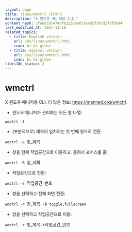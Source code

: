```yaml
---
layout: page
title: linux/wmctrl (한국어)
description: "X 윈도우 매니저용 CLI."
content_hash: cfe8a2954748f62220ea033ea92f397d27dfbb94
last_modified_at: 2024-11-10
related_topics:
  - title: English version
    url: /en/linux/wmctrl.html
    icon: bi bi-globe
  - title: español version
    url: /es/linux/wmctrl.html
    icon: bi bi-globe
tldri18n_status: 2
---
```

# wmctrl

X 윈도우 매니저용 CLI.
더 많은 정보: <https://manned.org/wmctrl>.

- 윈도우 매니저가 관리하는 모든 창 나열:

`wmctrl -l`

- (부분적으로) 제목이 일치하는 첫 번째 창으로 전환:

`wmctrl -a `<span class="tldr-var badge badge-pill bg-dark-lm bg-white-dm text-white-lm text-dark-dm font-weight-bold">창_제목</span>

- 창을 현재 작업공간으로 이동하고, 올려서 포커스를 줌:

`wmctrl -R `<span class="tldr-var badge badge-pill bg-dark-lm bg-white-dm text-white-lm text-dark-dm font-weight-bold">창_제목</span>

- 작업공간으로 전환:

`wmctrl -s `<span class="tldr-var badge badge-pill bg-dark-lm bg-white-dm text-white-lm text-dark-dm font-weight-bold">작업공간_번호</span>

- 창을 선택하고 전체 화면 전환:

`wmctrl -r `<span class="tldr-var badge badge-pill bg-dark-lm bg-white-dm text-white-lm text-dark-dm font-weight-bold">창_제목</span>` -b toggle,fullscreen`

- 창을 선택하고 작업공간으로 이동:

`wmctrl -r `<span class="tldr-var badge badge-pill bg-dark-lm bg-white-dm text-white-lm text-dark-dm font-weight-bold">창_제목</span>` -t `<span class="tldr-var badge badge-pill bg-dark-lm bg-white-dm text-white-lm text-dark-dm font-weight-bold">작업공간_번호</span>
